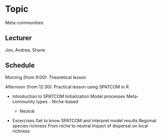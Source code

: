 # Topic
Meta-communities

## Lecturer
Jon, Andrea, Shane

## Schedule
Morning (from 9:00): Theoretical lesson

Afternoon (from 12:30): Practical lesson using SPATCOM in R

 - Introduction to SPATCOM
    Initialization
    Model processes
    Meta-community types
    	- Niche-based
	- Neutral
    
  - Excercises
    Get to know SPATCOM and interpret model results
    Regional species richness
    From niche to neutral
    Impact of dispersal on local richness
